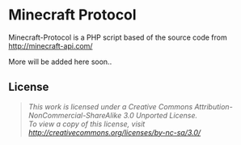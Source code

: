 # Minecraft Protocol

Minecraft-Protocol is a PHP script based of the source code from http://minecraft-api.com/

More will be added here soon..

## License
> *This work is licensed under a Creative Commons Attribution-NonCommercial-ShareAlike 3.0 Unported License.<br>
> To view a copy of this license, visit http://creativecommons.org/licenses/by-nc-sa/3.0/*
